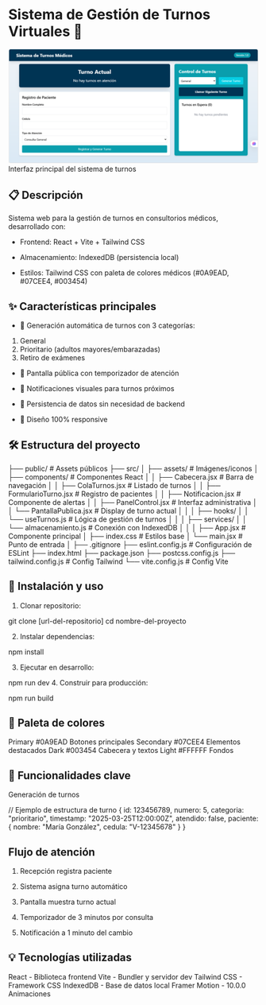 # Sistema de Gestión de Turnos Virtuales 🏥

![alt text](image.png)
Interfaz principal del sistema de turnos

## 📋 Descripción

Sistema web para la gestión de turnos en consultorios médicos, desarrollado con:

* Frontend: React + Vite + Tailwind CSS

* Almacenamiento: IndexedDB (persistencia local)

* Estilos: Tailwind CSS con paleta de colores médicos (#0A9EAD, #07CEE4, #003454)

## ✨ Características principales

* 🚀 Generación automática de turnos con 3 categorías:

1. General
2. Prioritario (adultos mayores/embarazadas)
3. Retiro de exámenes

* 📌 Pantalla pública con temporizador de atención

* 🔔 Notificaciones visuales para turnos próximos

* 💾 Persistencia de datos sin necesidad de backend

* 📱 Diseño 100% responsive

## 🛠 Estructura del proyecto

├── public/                  # Assets públicos
├── src/
│   ├── assets/              # Imágenes/iconos
│   ├── components/          # Componentes React
│   │   ├── Cabecera.jsx     # Barra de navegación
│   │   ├── ColaTurnos.jsx   # Listado de turnos
│   │   ├── FormularioTurno.jsx  # Registro de pacientes
│   │   ├── Notificacion.jsx # Componente de alertas
│   │   ├── PanelControl.jsx # Interfaz administrativa
│   │   └── PantallaPublica.jsx  # Display de turno actual
│   │
│   ├── hooks/
│   │   └── useTurnos.js     # Lógica de gestión de turnos
│   │
│   ├── services/
│   │   └── almacenamiento.js # Conexión con IndexedDB
│   │
│   ├── App.jsx              # Componente principal
│   ├── index.css            # Estilos base
│   └── main.jsx             # Punto de entrada
│
├── .gitignore
├── eslint.config.js         # Configuración de ESLint
├── index.html
├── package.json
├── postcss.config.js
├── tailwind.config.js       # Config Tailwind
└── vite.config.js           # Config Vite

## 🚀 Instalación y uso

1. Clonar repositorio:

git clone [url-del-repositorio]
cd nombre-del-proyecto

2. Instalar dependencias:

npm install

3. Ejecutar en desarrollo:

npm run dev
4. Construir para producción:

npm run build

## 🎨 Paleta de colores

Primary	#0A9EAD	Botones principales
Secondary	#07CEE4	Elementos destacados
Dark	#003454	Cabecera y textos
Light	#FFFFFF	Fondos

## 📌 Funcionalidades clave

Generación de turnos

// Ejemplo de estructura de turno
{
  id: 123456789,
  numero: 5,
  categoria: "prioritario",
  timestamp: "2025-03-25T12:00:00Z",
  atendido: false,
  paciente: {
    nombre: "María González",
    cedula: "V-12345678"
  }
}

## Flujo de atención

1. Recepción registra paciente

2. Sistema asigna turno automático

3. Pantalla muestra turno actual

4. Temporizador de 3 minutos por consulta

5. Notificación a 1 minuto del cambio

## 💡 Tecnologías utilizadas

React -	Biblioteca frontend
Vite - Bundler y servidor dev
Tailwind CSS - Framework CSS
IndexedDB -	Base de datos local
Framer Motion - 10.0.0	Animaciones
